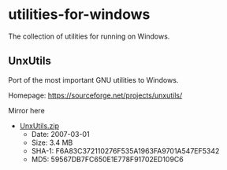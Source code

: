 # utilities-for-windows
The collection of utilities for running on Windows.

## UnxUtils

Port of the most important GNU utilities to Windows.

Homepage: https://sourceforge.net/projects/unxutils/

Mirror here

* [UnxUtils.zip](./utilities/UnxUtils/UnxUtils.zip)
    * Date: 2007-03-01
    * Size: 3.4 MB
    * SHA-1: F6A83C372110276F535A1963FA9701A547EF5342
    * MD5: 59567DB7FC650E1E778F91702ED109C6
